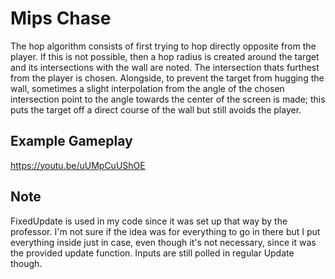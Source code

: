 # Mips Chase
The hop algorithm consists of first trying to hop directly opposite from the player. If this is not possible, then a hop radius is created around the target and its intersections with the wall are noted. The intersection thats furthest from the player is chosen. Alongside, to prevent the target from hugging the wall, sometimes a slight interpolation from the angle of the chosen intersection point to the angle towards the center of the screen is made; this puts the target off a direct course of the wall but still avoids the player.

## Example Gameplay

https://youtu.be/uUMpCuUShOE


## Note

FixedUpdate is used in my code since it was set up that way by the professor. I'm not sure if the idea was for everything to go in there but I put everything inside just in case, even though it's not necessary, since it was the provided update function. Inputs are still polled in regular Update though.
